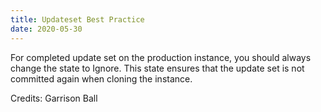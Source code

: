 ```yaml
---
title: Updateset Best Practice
date: 2020-05-30
---
```


For completed update set on the production instance, you should always change the state to Ignore. This state ensures that the update set is not committed again when cloning the instance.

Credits: Garrison Ball
